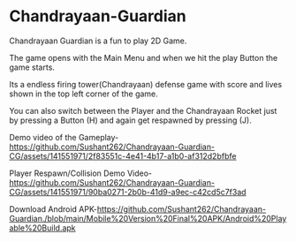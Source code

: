 # Chandrayaan-Guardian

Chandrayaan Guardian is a fun to play 2D Game.

The game opens with the Main Menu and when we hit the play Button the game starts.

Its a endless firing tower(Chandrayaan) defense game with score and lives shown in the top left corner of the game.

You can also switch between the Player and the Chandrayaan Rocket just by pressing a Button (H) and again get respawned by pressing (J).

Demo video of the Gameplay- https://github.com/Sushant262/Chandrayaan-Guardian-CG/assets/141551971/2f83551c-4e41-4b17-a1b0-af312d2bfbfe

Player Respawn/Collision Demo Video- https://github.com/Sushant262/Chandrayaan-Guardian-CG/assets/141551971/90ba0271-2b0b-41d9-a9ec-c42cd5c7f3ad

Download Android APK-https://github.com/Sushant262/Chandrayaan-Guardian./blob/main/Mobile%20Version%20Final%20APK/Android%20Playable%20Build.apk
 
